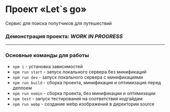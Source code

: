 # Проект «Let`s go»

Сервис для поиска попутчиков для путешествий

### Демонстрация проекта: ***WORK IN PROGRESS***

---

### Основные команды для работы
* `npm i` - установка зависимостей
* `npm run start` - запуск локального сервера без минификаций
* `npm run dev` - запуск локального сервера c минификациями
* `npm run build` - сборка проекта, минификация и оптимизация перед деплоем
* `npm run nomin` - сборка проекта, без минификации и оптимизации
* `npm test` - запуск тестирования на соответствия кодгайдам
* `npm run webp` - создание webp изображений в директории source
